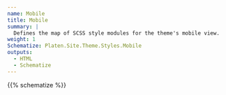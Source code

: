 ```yaml
---
name: Mobile
title: Mobile
summary: |
  Defines the map of SCSS style modules for the theme's mobile view.
weight: 1
Schematize: Platen.Site.Theme.Styles.Mobile
outputs:
  - HTML
  - Schematize
---
```


{{% schematize %}}
